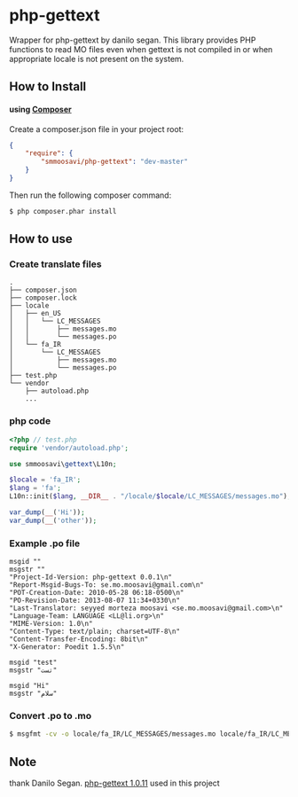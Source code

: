 # php-gettext

Wrapper for php-gettext by danilo segan. This library provides PHP functions to read MO files even when gettext is not compiled in or when appropriate locale is not present on the system.

## How to Install

#### using [Composer](http://getcomposer.org/)

Create a composer.json file in your project root:

```json
{
    "require": {
        "smmoosavi/php-gettext": "dev-master"
    }
}
```

Then run the following composer command:

```bash
$ php composer.phar install
```


## How to use

### Create translate files

```
.
├── composer.json
├── composer.lock
├── locale
│   ├── en_US
│   │   └── LC_MESSAGES
│   │       ├── messages.mo
│   │       └── messages.po
│   └── fa_IR
│       └── LC_MESSAGES
│           ├── messages.mo
│           └── messages.po
├── test.php
└── vendor
    ├── autoload.php
    ...
```


### php code


```php
<?php // test.php
require 'vendor/autoload.php';

use smmoosavi\gettext\L10n;

$locale = 'fa_IR';
$lang = 'fa';
L10n::init($lang, __DIR__ . "/locale/$locale/LC_MESSAGES/messages.mo");

var_dump(__('Hi'));
var_dump(__('other'));
```
### Example .po file

```
msgid ""
msgstr ""
"Project-Id-Version: php-gettext 0.0.1\n"
"Report-Msgid-Bugs-To: se.mo.moosavi@gmail.com\n"
"POT-Creation-Date: 2010-05-28 06:18-0500\n"
"PO-Revision-Date: 2013-08-07 11:34+0330\n"
"Last-Translator: seyyed morteza moosavi <se.mo.moosavi@gmail.com>\n"
"Language-Team: LANGUAGE <LL@li.org>\n"
"MIME-Version: 1.0\n"
"Content-Type: text/plain; charset=UTF-8\n"
"Content-Transfer-Encoding: 8bit\n"
"X-Generator: Poedit 1.5.5\n"

msgid "test"
msgstr "تست"

msgid "Hi"
msgstr "سلام"
```


### Convert .po to .mo

```bash
$ msgfmt -cv -o locale/fa_IR/LC_MESSAGES/messages.mo locale/fa_IR/LC_MESSAGES/messages.po
```

## Note

thank Danilo Segan. [php-gettext 1.0.11](https://launchpad.net/php-gettext/trunk/1.0.11) used in this project

